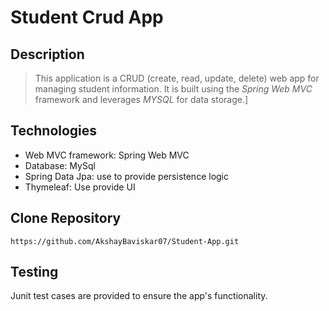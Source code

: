 # Student Crud App

## Description
>This application is a CRUD (create, read, update, delete) web app for managing student information.
It is built using the _Spring Web MVC_ framework and leverages _MYSQL_ for data storage.]

## Technologies
- Web MVC framework: Spring Web MVC
- Database: MySql
- Spring Data Jpa: use to provide persistence logic
- Thymeleaf: Use provide UI

## Clone Repository
`https://github.com/AkshayBaviskar07/Student-App.git`

## Testing
Junit test cases are provided to ensure the app's functionality. 